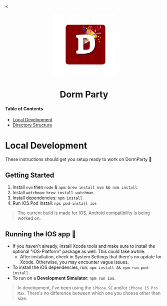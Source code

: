 <<div align="center">
  <img src=".github/dormparty-red-app.png" height="200" alt="Dorm Party Icon">
  <h1>Dorm Party</h1>
</div>

#### Table of Contents

- [Local Development](#local-development)
- [Directory Structure](#directory-structure)

# Local Development

These instructions should get you setup ready to work on DormParty 🚀

## Getting Started

1. Install `nvm` then `node` & `npm`: `brew install nvm && nvm install`
2. Install `watchman`: `brew install watchman`
3. Install dependencies: `npm install`
4. Run iOS Pod Install: `npx pod-install ios`

> The current build is made for IOS, Android compatibility is being worked on.

## Running the IOS app 📱

- If you haven't already, install Xcode tools and make sure to install the optional "IOS-Platform" package as well. This could take awhile.
  - After installation, check in System Settings that there's no update for Xcode. Otherwise, you may encounter vague issues.
- To install the iOS dependencies, run: `npm install && npm run pod-install`.
- To run on a **Development Simulator**: `npm run ios`.

> In development, I've been using the `iPhone SE` and/or `iPhone 15 Pro Max`. There's no difference between which one you choose other than size.
